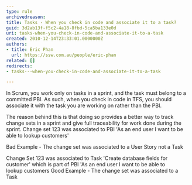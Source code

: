 ```yaml
---
type: rule
archivedreason: 
title: Tasks - When you check in code and associate it to a task?
guid: 3d2ab13f-f5c2-4a18-8fbd-5ca5ba133e0d
uri: tasks-when-you-check-in-code-and-associate-it-to-a-task
created: 2010-12-14T23:33:01.0000000Z
authors:
- title: Eric Phan
  url: https://ssw.com.au/people/eric-phan
related: []
redirects:
- tasks---when-you-check-in-code-and-associate-it-to-a-task

---
```


In Scrum, you work only on tasks in a sprint, and the task must belong to a committed PBI. As such, when you check in code in TFS, you should associate it with the task you are working on rather than the PBI.
<!--endintro-->
 The reason behind this is that doing so provides a better way to track change sets in a sprint and give full traceability for work done during the sprint. 
Change set 123 was associated to PBI 'As an end user I want to be able to lookup customers'

Bad Example - The change set was associated to a User Story not a Task

Change Set 123 was associated to Task 'Create database fields for customer' which is part of PBI 'As an end user I want to be able to lookup customers
Good Example - The change set was associated to a Task
